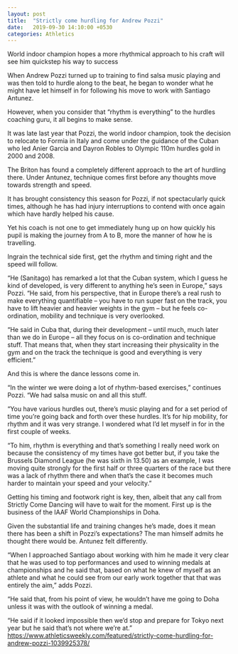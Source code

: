 ```yaml
---
layout: post
title:  "Strictly come hurdling for Andrew Pozzi"
date:   2019-09-30 14:10:00 +0530
categories: Athletics
---
```

World indoor champion hopes a more rhythmical approach to his craft will see him quickstep his way to success

When Andrew Pozzi turned up to training to find salsa music playing and was then told to hurdle along to the beat, he began to wonder what he might have let himself in for following his move to work with Santiago Antunez.

However, when you consider that “rhythm is everything” to the hurdles coaching guru, it all begins to make sense.

It was late last year that Pozzi, the world indoor champion, took the decision to relocate to Formia in Italy and come under the guidance of the Cuban who led Anier Garcia and Dayron Robles to Olympic 110m hurdles gold in 2000 and 2008.

The Briton has found a completely different approach to the art of hurdling there. Under Antunez, technique comes first before any thoughts move towards strength and speed.

It has brought consistency this season for Pozzi, if not spectacularly quick times, although he has had injury interruptions to contend with once again which have hardly helped his cause.

Yet his coach is not one to get immediately hung up on how quickly his pupil is making the journey from A to B, more the manner of how he is travelling.

Ingrain the technical side first, get the rhythm and timing right and the speed will follow.

“He (Sanitago) has remarked a lot that the Cuban system, which I guess he kind of developed, is very different to anything he’s seen in Europe,” says Pozzi. “He said, from his perspective, that in Europe there’s a real rush to make everything quantifiable – you have to run super fast on the track, you have to lift heavier and heavier weights in the gym – but he feels co-ordination, mobility and technique is very overlooked.

“He said in Cuba that, during their development – until much, much later than we do in Europe – all they focus on is co-ordination and technique stuff. That means that, when they start increasing their physicality in the gym and on the track the technique is good and everything is very efficient.”

And this is where the dance lessons come in.

“In the winter we were doing a lot of rhythm-based exercises,” continues Pozzi. “We had salsa music on and all this stuff.

“You have various hurdles out, there’s music playing and for a set period of time you’re going back and forth over these hurdles. It’s for hip mobility, for rhythm and it was very strange. I wondered what I’d let myself in for in the first couple of weeks.

“To him, rhythm is everything and that’s something I really need work on because the consistency of my times have got better but, if you take the Brussels Diamond League (he was sixth in 13.50) as an example, I was moving quite strongly for the first half or three quarters of the race but there was a lack of rhythm there and when that’s the case it becomes much harder to maintain your speed and your velocity.”

Getting his timing and footwork right is key, then, albeit that any call from Strictly Come Dancing will have to wait for the moment. First up is the business of the IAAF World Championships in Doha.

Given the substantial life and training changes he’s made, does it mean there has been a shift in Pozzi’s expectations? The man himself admits he thought there would be. Antunez felt differently.

“When I approached Santiago about working with him he made it very clear that he was used to top performances and used to winning medals at championships and he said that, based on what he knew of myself as an athlete and what he could see from our early work together that that was entirely the aim,” adds Pozzi.

“He said that, from his point of view, he wouldn’t have me going to Doha unless it was with the outlook of winning a medal.

“He said if it looked impossible then we’d stop and prepare for Tokyo next year but he said that’s not where we’re at.”
https://www.athleticsweekly.com/featured/strictly-come-hurdling-for-andrew-pozzi-1039925378/
